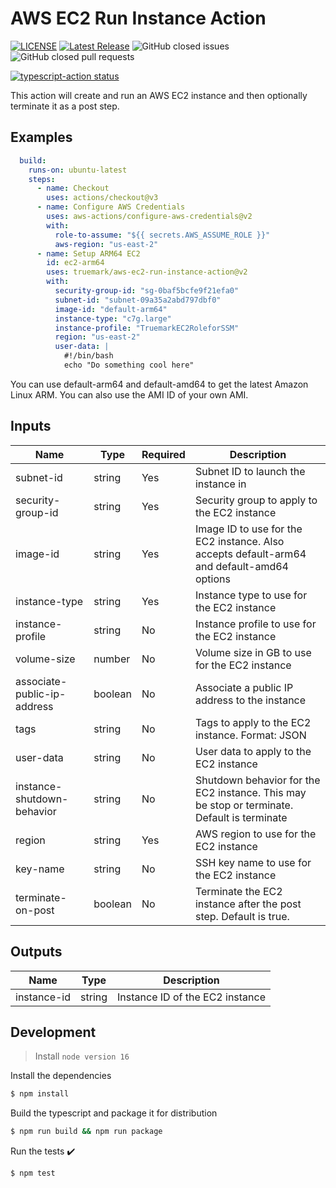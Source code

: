 # AWS EC2 Run Instance Action

[![LICENSE](https://img.shields.io/badge/license-BSD3-green)](LICENSE)
[![Latest Release](https://img.shields.io/github/v/release/truemark/aws-ec2-run-instance-action)](https://github.com/truemark/aws-ec2-run-instance-action/releases)
![GitHub closed issues](https://img.shields.io/github/issues-closed/truemark/aws-ec2-run-instance-action)
![GitHub closed pull requests](https://img.shields.io/github/issues-pr-closed/truemark/aws-ec2-run-instance-action)

<p>
  <a href="https://github.com/truemark/aws-ec2-run-instance-action"><img alt="typescript-action status" src="https://github.com/truemark/aws-ec2-run-instance-action/workflows/build-test/badge.svg"></a>
</p>

This action will create and run an AWS EC2 instance and then optionally terminate it as a post step.

## Examples

```yml
  build:
    runs-on: ubuntu-latest
    steps:
      - name: Checkout
        uses: actions/checkout@v3
      - name: Configure AWS Credentials
        uses: aws-actions/configure-aws-credentials@v2
        with:
          role-to-assume: "${{ secrets.AWS_ASSUME_ROLE }}"
          aws-region: "us-east-2"
      - name: Setup ARM64 EC2
        id: ec2-arm64
        uses: truemark/aws-ec2-run-instance-action@v2
        with:
          security-group-id: "sg-0baf5bcfe9f21efa0"
          subnet-id: "subnet-09a35a2abd797dbf0"
          image-id: "default-arm64"
          instance-type: "c7g.large"
          instance-profile: "TruemarkEC2RoleforSSM"
          region: "us-east-2"
          user-data: |
            #!/bin/bash
            echo "Do something cool here"
```

You can use default-arm64 and default-amd64 to get the latest Amazon Linux ARM.
You can also use the AMI ID of your own AMI.

## Inputs

| Name                          | Type       | Required | Description                                                                                 |
|-------------------------------|------------|----------|---------------------------------------------------------------------------------------------|
| subnet-id                     | string     | Yes      | Subnet ID to launch the instance in                                                         |
| security-group-id             | string     | Yes      | Security group to apply to the EC2 instance                                                 |
| image-id                      | string     | Yes      | Image ID to use for the EC2 instance. Also accepts default-arm64 and default-amd64 options  |
 | instance-type                 | string     | Yes      | Instance type to use for the EC2 instance                                                   |
| instance-profile              | string     | No       | Instance profile to use for the EC2 instance                                                |
| volume-size                   | number     | No       | Volume size in GB to use for the EC2 instance                                               |
| associate-public-ip-address   | boolean    | No       | Associate a public IP address to the instance                                               |
| tags                          | string     | No       | Tags to apply to the EC2 instance. Format: JSON                                             |
| user-data                     | string     | No       | User data to apply to the EC2 instance                                                      |
| instance-shutdown-behavior    | string     | No       | Shutdown behavior for the EC2 instance. This may be stop or terminate. Default is terminate |
| region                        | string     | Yes      | AWS region to use for the EC2 instance                                                      |
| key-name                      | string     | No       | SSH key name to use for the EC2 instance                                                    |
| terminate-on-post             | boolean    | No       | Terminate the EC2 instance after the post step. Default is true.                            |

## Outputs
| Name                          | Type       | Description                                                                                 |
|-------------------------------|------------|---------------------------------------------------------------------------------------------|
| instance-id                   | string     | Instance ID of the EC2 instance                                                             |





## Development

> Install `node version 16`

Install the dependencies  
```bash
$ npm install
```

Build the typescript and package it for distribution
```bash
$ npm run build && npm run package
```

Run the tests :heavy_check_mark:  
```bash
$ npm test
```
